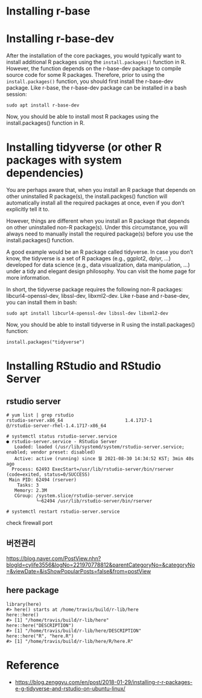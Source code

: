  # Installing r-base
 

# Installing r-base-dev
After the installation of the core packages, you would typically want to install additional R packages using the `install.packages()` function in R. However, the function depends on the r-base-dev package to compile source code for some R packages. Therefore, prior to using the `install.packages()` function, you should first install the r-base-dev package. Like r-base, the r-base-dev package can be installed in a bash session:

```
sudo apt install r-base-dev
```
Now, you should be able to install most R packages using the install.packages() function in R.

# Installing tidyverse (or other R packages with system dependencies)
You are perhaps aware that, when you install an R package that depends on other uninstalled R package(s), the install.packges() function will automatically install all the required packages at once, even if you don’t explicitly tell it to.

However, things are different when you install an R package that depends on other uninstalled non-R package(s). Under this circumstance, you will always need to manually install the required package(s) before you use the install.packages() function.

A good example would be an R package called tidyverse. In case you don’t know, the tidyverse is a set of R packages (e.g., ggplot2, dplyr, …) developed for data science (e.g., data visualization, data manipulation, …) under a tidy and elegant design philosophy. You can visit the home page for more information.

In short, the tidyverse package requires the following non-R packages: libcurl4-openssl-dev, libssl-dev, libxml2-dev. Like r-base and r-base-dev, you can install them in bash:
```
sudo apt install libcurl4-openssl-dev libssl-dev libxml2-dev
```
Now, you should be able to install tidyverse in R using the install.packages() function:

```
install.packages("tidyverse")
```
# Installing RStudio and RStudio Server

## rstudio server
```
# yum list | grep rstudio
rstudio-server.x86_64                       1.4.1717-1                 @/rstudio-server-rhel-1.4.1717-x86_64

# systemctl status rstudio-server.service
● rstudio-server.service - RStudio Server
   Loaded: loaded (/usr/lib/systemd/system/rstudio-server.service; enabled; vendor preset: disabled)
   Active: active (running) since 월 2021-08-30 14:34:52 KST; 3min 40s ago
  Process: 62493 ExecStart=/usr/lib/rstudio-server/bin/rserver (code=exited, status=0/SUCCESS)
 Main PID: 62494 (rserver)
    Tasks: 3
   Memory: 2.3M
   CGroup: /system.slice/rstudio-server.service
           └─62494 /usr/lib/rstudio-server/bin/rserver

# systemctl restart rstudio-server.service
```

check firewall port

## 버전관리
https://blog.naver.com/PostView.nhn?blogId=cylife3556&logNo=221970778812&parentCategoryNo=&categoryNo=&viewDate=&isShowPopularPosts=false&from=postView
## here package
```
library(here)
#> here() starts at /home/travis/build/r-lib/here
here::here()
#> [1] "/home/travis/build/r-lib/here"
here::here("DESCRIPTION")
#> [1] "/home/travis/build/r-lib/here/DESCRIPTION"
here::here("R", "here.R")
#> [1] "/home/travis/build/r-lib/here/R/here.R"
```


# Reference
- https://blog.zenggyu.com/en/post/2018-01-29/installing-r-r-packages-e-g-tidyverse-and-rstudio-on-ubuntu-linux/
